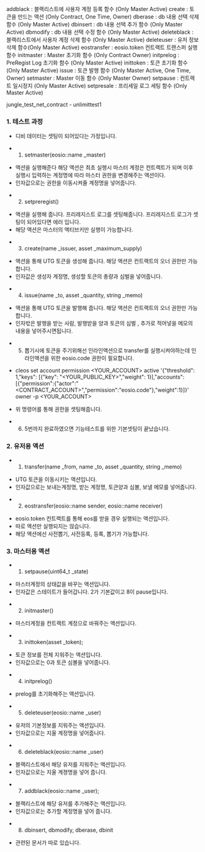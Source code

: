 addblack : 블랙리스트에 사용자 계정 등록 함수 (Only Master Active)
create :  토큰을 만드는 액션 (Only Contract, One Time, Owner)
dberase : db 내용 선택 삭제 함수 (Only Master Active)
dbinsert : db 내용 선택 추가 함수 (Only Master Active)
dbmodify : db 내용 선택 수정 함수 (Only Master Active)
deleteblack : 블랙리스트에서 사용자 계정 삭제 함수 (Only Master Active)
deleteuser : 유저 정보 삭제 함수(Only Master Active)
eostransfer : eosio.token 컨트랙트 트랜스퍼 실행 함수
initmaster : Master 초기화 함수 (Only Contract Owner)
initprelog : PreRegist Log 초기화 함수 (Only Master Active)
inittoken : 토큰 초기화 함수 (Only Master Active)
issue : 토큰 발행 함수 (Only Master Active, One Time, Owner)
setmaster : Master 이동 함수 (Only Master Owner)
setpause : 컨트랙트 일시정지 (Only Master Active)
setpresale : 프리세일 로그 세팅 함수 (Only Master Active)


jungle_test_net_contract  - unlimittest1

### 1. 테스트 과정
* 디비 데이터는 셋팅이 되어있다는 가정입니다.

- 1. setmaster(eosio::name _master)
* 액션을 실행해준다 해당 액션은 최초 실행시 마스터 계정은 컨트랙트가 되며 이후 실행시 입력하는 계정명에 따라 마스터 권한을 변경해주는 액션이다.
* 인자값으로는 권한을 이동시켜줄 계정명을 넣어줍니다.

- 2. setpreregist() 
* 액션을 실행해 줍니다. 프리레지스트 로그를 셋팅해줍니다. 프리레지스트 로그가 셋팅이 되어있다면 에러 입니다.  
* 해당 액션은 마스터의 액티브키만 실행이 가능합니다.

- 3. create(name _issuer, asset _maximum_supply)
* 액션을 통해 UTG 토큰을 생성해 줍니다. 해당 액션은 컨트랙트의 오너 권한만 가능합니다.
* 인자값은 생성자 계정명, 생성할 토큰의 총량과 심벌을 넣어줍니다.

- 4. issue(name _to, asset _quantity, string _memo)
* 액션을 통해 UTG 토큰을 발행해 줍니다. 해당 액션은 컨트랙트의 오너 권한만 가능합니다.
* 인자밗은 발행을 받는 사람, 발행받을 양과 토큰의 심벌 , 추가로 적어넣을 메모의 내용을 넣어주시면됩니다.

- 5. 뽑기시에 토큰을 주기위해선 인라인액션으로 transfer를 실행시켜야하는데 인라인액션을 위한 eosio.code 권한이 필요합니다.

* cleos set account permission <YOUR_ACCOUNT> active '{"threshold": 1,"keys": [{"key": "<YOUR_PUBLIC_KEY>","weight": 1}],"accounts": [{"permission":{"actor":"<CONTRACT_ACCOUNT>","permission":"eosio.code"},"weight":1}]}' owner -p <YOUR_ACCOUNT> 

* 위 명령어를 통해 권한을 셋팅해줍니다.

- 6. 5번까지 완료하였으면 기능테스트를 위한 기본셋팅이 끝났습니다. 

### 2. 유저용 액션

- 1. transfer(name _from, name _to, asset _quantity, string _memo)
* UTG 토큰을 이동시키는 액션입니다.
* 인자값으로는 보내는계정명, 받는 계정명, 토큰양과 심볼, 보낼 메모를 넣어줍니다.

- 2. eostransfer(eosio::name sender, eosio::name receiver)
* eosio.token 컨트랙트를 통해 eos를 받을 경우 실행되는 액션입니다.
* 따로 액션만 실행되지는 않습니다.
* 해당 액션에선 사전뽑기, 사전등록, 등록, 뽑기가 가능합니다.


### 3. 마스터용 액션

- 1. setpause(uint64_t _state)
* 마스터계정의 상태값을 바꾸는 액션입니다.
* 인자값은 스테이트가 들어갑니다. 2가 기본값이고 8이 pause입니다.

- 2. initmaster()
* 마스터계정을 컨트랙트 계정으로 바꿔주는 액션입니다.

- 3. inittoken(asset _token);
* 토큰 정보를 전체 지워주는 액션입니다.
* 인자값으로는 0과 토큰 심볼을 넣어줍니다.

- 4. initprelog()
* prelog를 초기화해주는 액션입니다.


- 5. deleteuser(eosio::name _user)
* 유저의 기본정보를 지워주는 액션입니다.
* 인자값으로는 지울 계정명을 넣어줍니다.

- 6. deleteblack(eosio::name _user)
* 블랙리스트에서 해당 유저를 지워주는 액션입니다.
* 인자값으로는 지울 계졍명을 넣어 줍니다.


- 7. addblack(eosio::name _user);
* 블랙리스트에 해당 유저를 추가해주는 액션입니다.
* 인자값으로는 추가할 계정명을 넣어 줍니다.

- 8. dbinsert, dbmodify, dberase, dbinit
* 관련된 문서가 따로 있습니다.


    


